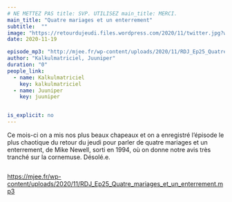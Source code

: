 ```yaml
---
# NE METTEZ PAS title: SVP. UTILISEZ main_title: MERCI.
main_title: "Quatre mariages et un enterrement"
subtitle:  ""
image: "https://retourdujeudi.files.wordpress.com/2020/11/twitter.jpg?w=1024"
date: 2020-11-19

episode_mp3: "http://mjee.fr/wp-content/uploads/2020/11/RDJ_Ep25_Quatre_mariages_et_un_enterrement.mp3"
author: "Kalkulmatriciel, Juuniper"
duration: "0"
people_link: 
  - name: Kalkulmatriciel
    key: kalkulmatriciel
  - name: Juuniper
    key: juuniper


is_explicit: no
---
```


<PodcastHeader/>

<!-- ECRIRE LA DESCRIPTION DE L'EPISODE SOUS CETTE LIGNE -->

<p>Ce mois-ci on a mis nos plus beaux chapeaux et on a enregistré l’épisode le plus chaotique du retour du jeudi pour parler de quatre mariages et un enterrement, de Mike Newell, sorti en 1994, où on donne notre avis très tranché sur la cornemuse. Désolé.e.</p>



<img src="https://retourdujeudi.files.wordpress.com/2020/11/twitter.jpg?w=1024" alt="">



 
<a href="https://mjee.fr/wp-content/uploads/2020/11/RDJ_Ep25_Quatre_mariages_et_un_enterrement.mp3" rel="nofollow">https://mjee.fr/wp-content/uploads/2020/11/RDJ_Ep25_Quatre_mariages_et_un_enterrement.mp3</a>
 


